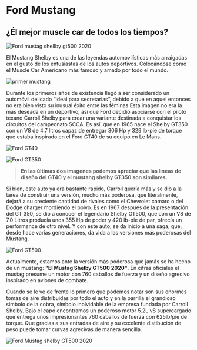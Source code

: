 
# Ford Mustang
## ¿Él mejor muscle car de todos los tiempos?
![Ford mustag shellby gt500 2020](https://www.cnet.com/a/img/TX25LNfiJWGkipAozJz7B1g_VaY=/980x551/2019/01/11/f32c9c61-0708-474f-ab73-4792fef0935c/2020-ford-shelby-mustang-gt500-1.jpg)

El Mustang Shelby es una de las leyendas automovilísticas más arraigadas en el gusto de los entusiastas de los autos deportivos. Colocándose como el Muscle Car Americano más famoso y amado por todo el mundo.

![primer mustang](https://periodismodelmotor.com/wp-content/uploads/2009/04/1964-Ford-Mustang-Convertib.jpg)

Durante los primeros años de existencia llegó a ser considerado un automóvil delicado “ideal para secretarias”, debido a que en aquel entonces no era bien visto su inusual éxito entre las féminas 
Esta imagen no era la más deseada en un deportivo, así que Ford decidió asociarse con el piloto texano Carroll Shelby para crear una variante destinada a conquistar los circuitos del campeonato SCCA. Es así, que en 1965 nace el Shelby GT350 con un V8 de 4.7 litros capaz de entregar 306 Hp y 329 lb-pie de torque que estaba inspirado en el Ford GT40 de su equipo en Le Mans.

![Ford GT40](https://cdn-1.motorsport.com/images/amp/0RrkDwv0/s6/le-mans-24-hours-of-le-mans-19-2.jpg)

![Ford GT350](https://i.pinimg.com/736x/54/59/f8/5459f82d902f8a6ecab92b5134e4e5fa.jpg)

>**En las últimas dos imagenes podemos apreciar que las lineas de diseño del GT40 y el mustang shelby GT350 son similares.**

Si bien, este auto ya era bastante rápido, Carroll quería más y se dio a la tarea de construir una versión, mucho más poderosa, que literalmente, dejará a su creciente cantidad de rivales como el Chevrolet camaro o del Dodge charger mordiendo el polvo. Es en 1967 después de la presentación del GT 350, se dio a conocer el legendario Shelby GT500, que con un V8 de 7.0 Litros producía unos 355 Hp de poder y 420 lb-pie de par, ofrecía un performance de otro nivel.  Y con este auto, se da inicio a una saga, que, desde hace varias generaciones, da vida a las versiones más poderosas del Mustang.

![Ford GT500](https://www.coches.com/fotos_historicas/shelby/Ford-Mustang-GT500-Eleanor/shelby_ford-mustang-gt500-eleanor-2000_r5.jpg)

Actualmente, estamos ante la versión más poderosa que jamás se ha hecho de un mustang:
**"El Mustag Shelby GT500 2020"**. En cifras oficiales el mustag presume un motor con 760 caballos de fuerza y un diseño agrecivo inspirado en aviones de combate. 

Cuando se le ve de frente lo primero que podemos notar son sus enormes tomas de aire distribuidas por todo el auto y en la parrilla el grandioso simbolo de la cobra, símbolo inolvidable de la empresa fundada por Carroll Shelby. Bajo el capo encontramos un poderoso motor 5.2L v8 supercargado que entrega unos impresionantes 760 caballos de fuerza con 625lb/pie de torque. Que gracias a sus entradas de aire y su excelente distibución de peso puede tomar curvas agrecivas de manera sencilla. 

![Ford Mustag shelby GT500 2020](https://www.ford.mx/content/dam/Ford/website-assets/latam/mx/nameplate/shelby-gt500/2020/overview/features/fmx-shelby-gt500-banner.jpg/_jcr_content/renditions/small)













